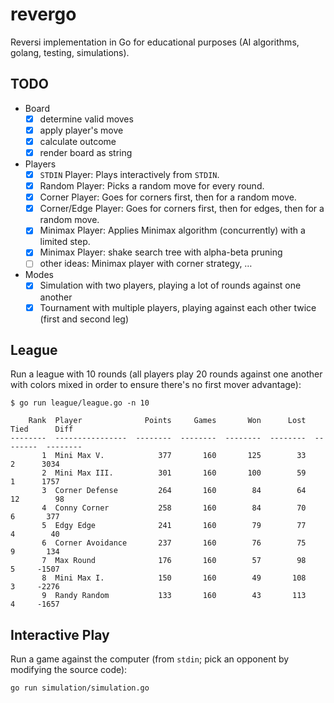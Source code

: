 # revergo

Reversi implementation in Go for educational purposes (AI algorithms, golang, testing, simulations).

## TODO

- Board
    - [x] determine valid moves
    - [x] apply player's move
    - [x] calculate outcome
    - [x] render board as string
- Players
    - [x] `STDIN` Player: Plays interactively from `STDIN`.
    - [x] Random Player: Picks a random move for every round.
    - [x] Corner Player: Goes for corners first, then for a random move.
    - [x] Corner/Edge Player: Goes for corners first, then for edges, then for a random move.
    - [x] Minimax Player: Applies Minimax algorithm (concurrently) with a limited step.
    - [x] Minimax Player: shake search tree with alpha-beta pruning
    - [ ] other ideas: Minimax player with corner strategy, …
- Modes
    - [x] Simulation with two players, playing a lot of rounds against one another
    - [x] Tournament with multiple players, playing against each other twice (first and second leg)

## League

Run a league with 10 rounds (all players play 20 rounds against one another
with colors mixed in order to ensure there's no first mover advantage):

    $ go run league/league.go -n 10

        Rank  Player              Points     Games       Won      Lost      Tied      Diff
    --------  ----------------  --------  --------  --------  --------  --------  --------
           1  Mini Max V.            377       160       125        33         2      3034
           2  Mini Max III.          301       160       100        59         1      1757
           3  Corner Defense         264       160        84        64        12        98
           4  Conny Corner           258       160        84        70         6       377
           5  Edgy Edge              241       160        79        77         4        40
           6  Corner Avoidance       237       160        76        75         9       134
           7  Max Round              176       160        57        98         5     -1507
           8  Mini Max I.            150       160        49       108         3     -2276
           9  Randy Random           133       160        43       113         4     -1657

## Interactive Play

Run a game against the computer (from `stdin`; pick an opponent by modifying the source code):

    go run simulation/simulation.go 
